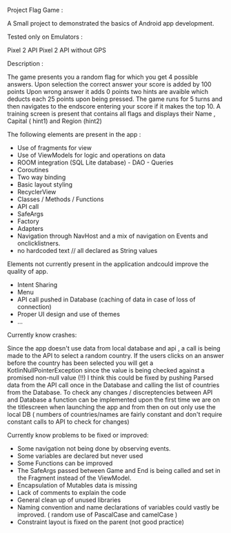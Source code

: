 Project Flag Game : 

A Small project to demonstrated the basics of Android app development.

Tested only on Emulators :

Pixel 2 API 
Pixel 2 API without GPS

Description : 

The game presents you a random flag for which you get 4 possible answers.
Upon selection the correct answer your score is added by 100 points
Upon wrong answer it adds 0 points
two hints are avaible which deducts each 25 points upon being pressed.
The game runs for 5 turns and then navigates to the endscore entering your score if it makes the top 10.
A training screen is present that contains all flags and displays their Name , Capital ( hint1) and Region (hint2)

The following elements are present in the app : 

- Use of fragments for view
- Use of ViewModels for logic and operations on data
- ROOM integration (SQL Lite database) - DAO - Queries
- Coroutines
- Two way binding
- Basic layout styling
- RecyclerView
- Classes / Methods / Functions
- API call
- SafeArgs
- Factory
- Adapters
- Navigation through NavHost and a mix of navigation on Events and onclicklistners.
- no hardcoded text // all declared as String values

Elements not currently present in the application andcould improve the quality of app.

- Intent Sharing
- Menu
- API call pushed in Database (caching of data in case of loss of connection)
- Proper UI design and use of themes
- ...

Currently know crashes:

Since the app doesn't use data from local database and api , a call is being made to the API to select a random country.
If the users clicks on an answer before the country has been selected you will get a KotlinNullPointerException since the value is being 
checked against a promised non-null value (!!)
I think this could be fixed by pushing Parsed data from the API call once in the Database and calling the list of countries from the Database.
To check any changes / discreptencies between API and Database a function can be implemented upon the first time we are on the titlescreen
when launching the app and from then on out only use the local DB ( numbers of countries/names are fairly constant and don't require constant calls to API to check for changes)

Currently know problems to be fixed or improved:

- Some navigation not being done by observing events.
- Some variables are declared but never used
- Some Functions can be improved
- The SafeArgs passed between Game and End is being called and set in the Fragment instead of the ViewModel.
- Encapsulation of Mutables data is missing 
- Lack of comments to explain the code
- General clean up of unused libraries
- Naming convention and name declarations of variables could vastly be improved. ( random use of PascalCase and camelCase )
- Constraint layout is fixed on the parent (not good practice)

